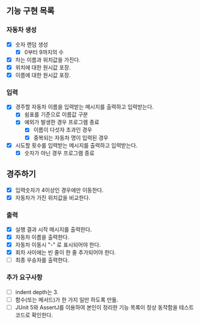 ## 기능 구현 목록

### 자동차 생성
- [X] 숫자 랜덤 생성 
  - [X] 0부터 9까지의 수

- [X] 차는 이름과 위치값을 가진다.
- [X] 위치에 대한 원시값 포장.
- [X] 이름에 대한 원시값 포장.

### 입력
- [X] 경주할 자동차 이름을 입력받는 메시지를 출력하고 입력받는다.
  - [X] 쉼표를 기준으로 이름값 구분
  - [X] 예외가 발생한 경우 프로그램 종료
    - [X] 이름이 다섯자 초과인 경우
    - [X] 중복되는 자동차 명이 입력된 경우
- [X] 시도할 횟수를 입력받는 메시지를 출력하고 입력받는다.
  - [X] 숫자가 아닌 경우 프로그램 종료

## 경주하기
- [X] 입력숫자가 4이상인 경우에만 이동한다.
- [X] 자동차가 가진 위치값을 비교한다.

### 출력
- [X] 실행 결과 시작 메시지를 출력한다.
- [X] 자동차 이름을 출력한다.
- [X] 자동차 이동시 "-" 로 표시되어야 한다.
- [X] 회차 사이에는 빈 줄이 한 줄 추가되어야 한다.
- [ ] 최종 우승자를 출력한다.

### 추가 요구사항
- [ ] indent depth는 3.
- [ ] 함수(또는 메서드)가 한 가지 일만 하도록 만듦.
- [ ] JUnit 5와 AssertJ를 이용하여 본인이 정리한 기능 목록이 정상 동작함을 테스트 코드로 확인한다.
